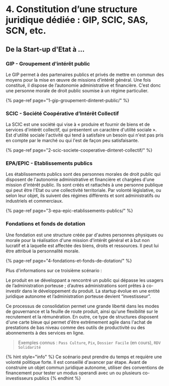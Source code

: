 # 4. Constitution d’une structure juridique dédiée : GIP, SCIC, SAS, SCN, etc.

## De la Start-up d'Etat à ...

### GIP - Groupement d'intérêt public

Le GIP permet à des partenaires publics et privés de mettre en commun des moyens pour la mise en œuvre de missions d’intérêt général. Une fois constitué, il dispose de l’autonomie administrative et financière. C’est donc une personne morale de droit public soumise à un régime particulier.

{% page-ref page="1-gip-groupement-dinteret-public/" %}

### SCIC - Société Coopérative d’Intérêt Collectif

La SCIC est une société qui vise à « produire et fournir de biens et de services d'intérêt collectif, qui présentent un caractère d'utilité sociale ». Est d'utilité sociale l'activité qui tend à satisfaire un besoin qui n'est pas pris en compte par le marché ou qui l'est de façon peu satisfaisante.

{% page-ref page="2-scic-societe-cooperative-dinteret-collectif/" %}

### EPA/EPIC - Etablissements publics

Les établissements publics sont des personnes morales de droit public qui disposent de l'autonomie administrative et financière et chargées d'une mission d'intérêt public. Ils sont créés et rattachés à une personne publique qui peut être l'Etat ou une collectivité territoriale. Par volonté législative, ou selon leur objet, ils suivent des régimes différents et sont administratifs ou industriels et commerciaux.

{% page-ref page="3-epa-epic-etablissements-publics/" %}

### Fondations et fonds de dotation

Une fondation est une structure créée par d'autres personnes physiques ou morale pour la réalisation d'une mission d'intérêt général et à but non lucratif et à laquelle est affectée des biens, droits et ressources. Il peut lui être attribué la personnalité morale.

{% page-ref page="4-fondations-et-fonds-de-dotation/" %}









Plus d'informations sur ce troisième scénario :



Le produit en se développant a rencontré un public qui dépasse les usagers de l’administration porteuse ; d’autres administrations sont prêtes à co-investir dans le développement du produit. La startup évolue en une entité juridique autonome et l’administration porteuse devient “investisseur”.

Ce processus de consolidation permet une grande liberté dans les modes de gouvernance et la feuille de route produit, ainsi qu'une flexibilité sur le recrutement et la rémunération. En outre, ce type de structures disposent d'une carte bleue qui permet d'être extrêmement agile dans l'achat de prestations de bas niveau comme des outils de productivité ou des abonnements à des services en ligne.

> Exemples connus : `Pass Culture`, `Pix`, `Dossier Facile` \(en cours\), `RDV Solidarité`

{% hint style="info" %}
Ce scénario peut prendre du temps et requière une volonté politique forte. Il est conseillé d'avancer par étape. Avant de construire un objet commun juridique autonome, utiliser des conventions de financement pour tester un modus operandi avec un ou plusieurs co-investisseurs publics
{% endhint %}

